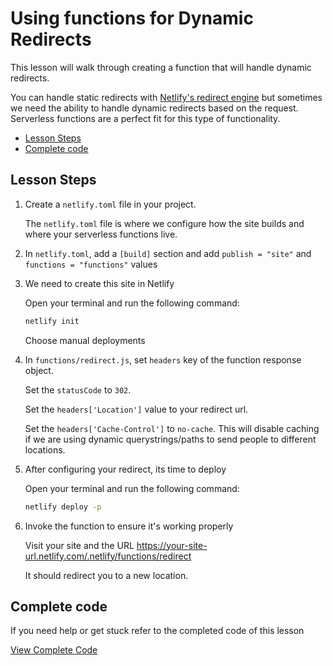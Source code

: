 # Using functions for Dynamic Redirects

This lesson will walk through creating a function that will handle dynamic redirects.

You can handle static redirects with [Netlify's redirect engine](https://www.netlify.com/docs/redirects/) but sometimes we need the ability to handle dynamic redirects based on the request. Serverless functions are a perfect fit for this type of functionality.

- [Lesson Steps](#lesson-steps)
- [Complete code](#complete-code)

## Lesson Steps

1. Create a `netlify.toml` file in your project.

    The `netlify.toml` file is where we configure how the site builds and where your serverless functions live.

2. In `netlify.toml`, add a `[build]` section and add `publish = "site"` and `functions = "functions"` values

3. We need to create this site in Netlify

    Open your terminal and run the following command:

    ```bash
    netlify init
    ```

    Choose manual deployments

4. In `functions/redirect.js`, set `headers` key of the function response object.

      Set the `statusCode` to `302`.

      Set the `headers['Location']` value to your redirect url.

      Set the `headers['Cache-Control']` to `no-cache`. This will disable caching if we are using dynamic querystrings/paths to send people to different locations.

5. After configuring your redirect, its time to deploy

    Open your terminal and run the following command:

    ```bash
    netlify deploy -p
    ```

6. Invoke the function to ensure it's working properly

    Visit your site and the URL https://your-site-url.netlify.com/.netlify/functions/redirect

    It should redirect you to a new location.






## Complete code

If you need help or get stuck refer to the completed code of this lesson

[View Complete Code](https://github.com/DavidWells/netlify-functions-workshop/tree/master/lessons-code-complete/use-cases/3-redirects)
